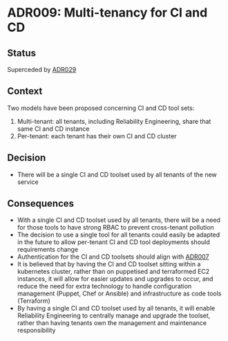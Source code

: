 # ADR009: Multi-tenancy for CI and CD

## Status

Superceded by [ADR029](ADR029-continuous-delivery-tools.md)

## Context

Two models have been proposed concerning CI and CD tool sets:

1. Multi-tenant: all tenants, including Reliability Engineering, share that same CI and CD instance
2. Per-tenant: each tenant has their own CI and CD cluster

## Decision

- There will be a single CI and CD toolset used by all tenants of the new service

## Consequences

- With a single CI and CD toolset used by all tenants, there will be a need for those tools to have strong RBAC to prevent cross-tenant pollution
- The decision to use a single tool for all tenants could easily be adapted in the future to allow per-tenant CI and CD tool deployments should requirements change
- Authentication for the CI and CD toolsets should align with [ADR007](ADR007-identity-provider.md)
- It is believed that by having the CI and CD toolset sitting within a kubernetes cluster, rather than on puppetised and terraformed EC2 instances, it will allow for easier updates and upgrades to occur, and reduce the need for extra technology to handle configuration management (Puppet, Chef or Ansible) and infrastructure as code tools (Terraform)
- By having a single CI and CD toolset used by all tenants, it will enable Reliability Engineering to centrally manage and upgrade the toolset, rather than having tenants own the management and maintenance responsibility
